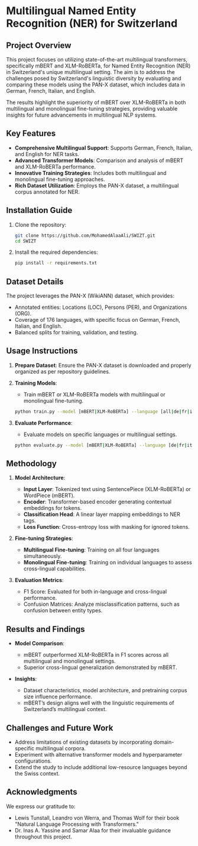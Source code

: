 # Multilingual Named Entity Recognition (NER) for Switzerland

## Project Overview
This project focuses on utilizing state-of-the-art multilingual transformers, specifically mBERT and XLM-RoBERTa, for Named Entity Recognition (NER) in Switzerland's unique multilingual setting. The aim is to address the challenges posed by Switzerland's linguistic diversity by evaluating and comparing these models using the PAN-X dataset, which includes data in German, French, Italian, and English.

The results highlight the superiority of mBERT over XLM-RoBERTa in both multilingual and monolingual fine-tuning strategies, providing valuable insights for future advancements in multilingual NLP systems.

## Key Features
- **Comprehensive Multilingual Support**: Supports German, French, Italian, and English for NER tasks.
- **Advanced Transformer Models**: Comparison and analysis of mBERT and XLM-RoBERTa performance.
- **Innovative Training Strategies**: Includes both multilingual and monolingual fine-tuning approaches.
- **Rich Dataset Utilization**: Employs the PAN-X dataset, a multilingual corpus annotated for NER.

## Installation Guide
1. Clone the repository:
   ```bash
   git clone https://github.com/MohamedAlaaAli/SWIZT.git
   cd SWIZT
   ```
2. Install the required dependencies:
   ```bash
   pip install -r requirements.txt
   ```

## Dataset Details
The project leverages the PAN-X (WikiANN) dataset, which provides:
- Annotated entities: Locations (LOC), Persons (PER), and Organizations (ORG).
- Coverage of 176 languages, with specific focus on German, French, Italian, and English.
- Balanced splits for training, validation, and testing.

## Usage Instructions
1. **Prepare Dataset**: Ensure the PAN-X dataset is downloaded and properly organized as per repository guidelines.

2. **Training Models**:
   - Train mBERT or XLM-RoBERTa models with multilingual or monolingual fine-tuning.
   ```bash
   python train.py --model [mBERT|XLM-RoBERTa] --language [all|de|fr|it|en]
   ```
3. **Evaluate Performance**:
   - Evaluate models on specific languages or multilingual settings.
   ```bash
   python evaluate.py --model [mBERT|XLM-RoBERTa] --language [de|fr|it|en]
   ```

## Methodology
1. **Model Architecture**:
   - **Input Layer**: Tokenized text using SentencePiece (XLM-RoBERTa) or WordPiece (mBERT).
   - **Encoder**: Transformer-based encoder generating contextual embeddings for tokens.
   - **Classification Head**: A linear layer mapping embeddings to NER tags.
   - **Loss Function**: Cross-entropy loss with masking for ignored tokens.

2. **Fine-tuning Strategies**:
   - **Multilingual Fine-tuning**: Training on all four languages simultaneously.
   - **Monolingual Fine-tuning**: Training on individual languages to assess cross-lingual capabilities.

3. **Evaluation Metrics**:
   - F1 Score: Evaluated for both in-language and cross-lingual performance.
   - Confusion Matrices: Analyze misclassification patterns, such as confusion between entity types.

## Results and Findings
- **Model Comparison**:
  - mBERT outperformed XLM-RoBERTa in F1 scores across all multilingual and monolingual settings.
  - Superior cross-lingual generalization demonstrated by mBERT.

- **Insights**:
  - Dataset characteristics, model architecture, and pretraining corpus size influence performance.
  - mBERT’s design aligns well with the linguistic requirements of Switzerland’s multilingual context.

## Challenges and Future Work
- Address limitations of existing datasets by incorporating domain-specific multilingual corpora.
- Experiment with alternative transformer models and hyperparameter configurations.
- Extend the study to include additional low-resource languages beyond the Swiss context.

## Acknowledgments
We express our gratitude to:
- Lewis Tunstall, Leandro von Werra, and Thomas Wolf for their book "Natural Language Processing with Transformers."
- Dr. Inas A. Yassine and Samar Alaa for their invaluable guidance throughout this project.